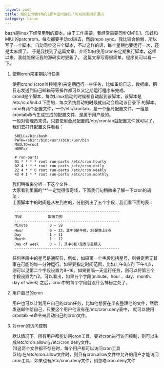 ```yaml
---
layout: post
title: 如何让你的shell脚本定时运行？可以用来同步源码
category: linux
---
```



bash是linux下经常用到的脚本，由于工作需要，我经常需要同步CM10.1，乐蛙和MIUI的patchrom。每次都要手动cd进去，然后repo sync。我比较会偷懒，所以写了一个脚本，自动同步这三个脚本，不过这样的话，每个星期也要运行一次，还是太麻烦了。
于是我找到了这篇文章，介绍如何使用cron来定期执行脚本，这样以来，我就能保证我的源码实时更新了。
这篇文章写得很简单，程序员可以看一下。


1. 使用cron来定期执行任务

	使用crond (cron监控程序)来定期运行一些任务，比如备份日志、数据库、把日志发送到自己邮箱等等操作都可以又定期运行程序来完成。<br>
crond是个脚本，每次Linux启动的时候都自动起到该脚本，该脚本是 /etc/rc.d/init.d 下面的，每次系统启动的时候就自动会启动该目录下
的脚本。<br>
cron有两个配置文件，一个/etc/crontab，是一个全局配置文件，一组是crontab命令生成生成的配置文件，是属于用户级的。<br>
一般对管理员来说，只要使用全局配置的/etc/crontab就配置文件就可以了，我们去打开配置文件看看：

		SHELL=/bin/bash
		PATH=/sbin:/bin:/usr/sbin:/usr/bin
		MAILTO=root
		HOME=/
		
		# run-parts
		01 * * * * root run-parts /etc/cron.hourly
		02 4 * * * root run-parts /etc/cron.daily
		22 4 * * 0 root run-parts /etc/cron.weekly
		42 4 1 * * root run-parts /etc/cron.monthly

	我们稍微来分析一下这个文件：<br>
大家看到里面的“*”一定觉得很奇怪，下面我们句稍微来了解一下cron的语法：<br>
上面脚本中的时间是从左到右的，分别列出了五个字段，我们看下面的表：

		------------------------------------------------
		字段            取值范围
		------------------------------------------------
		Minute          0 ~ 59
		Hour            0 ~ 23，其中0是午夜，20是晚上8点
		Day             1 ~ 31
		Month           1 ~ 12
		Day of week     0 ~ 7，其中0和7是表示星期天
		------------------------------------------------

	任何字段中的星号是通配符，例如，如果第一个字段包括星号，则特定若无其事在可能的每一分钟运行。如果要指定时间范围，比如上午8点到
下午4点，则可以见第二个字段设置为8~16。如果要隔一天运行任务，则可以将第三个字段设置为*/2。可以看出，如果五个字段(minute、hour
、day、month、day of week) 之后，cron中的每个字段就没什么神秘之处了。<br>

2. 用户自己的cron

	用户也可以计划用户自己的cron任务，比如他想要在半夜整理他的文件，然后发送邮件给自己，只要这个用户他没有在/etc/cron.deny表中，
就可以使用crontab -e命令来启动自己的cron文件。

3. 对cron的访问控制

	默认情况下，所有用户都能访问cron工具，要对cron进行访问控制，则可以生成/etc/cron.allow与/etc/cron.deny文件。<br>
(1)这两个文件都不存在时，每个用户都可以访问cron工具<br>
(2)存在/etc/cron.allow文件时，则只有cron.allow文件中允许的用户才能访问cron工具，如果也有/etc/cron.deny文件，则忽略cron.deny文件